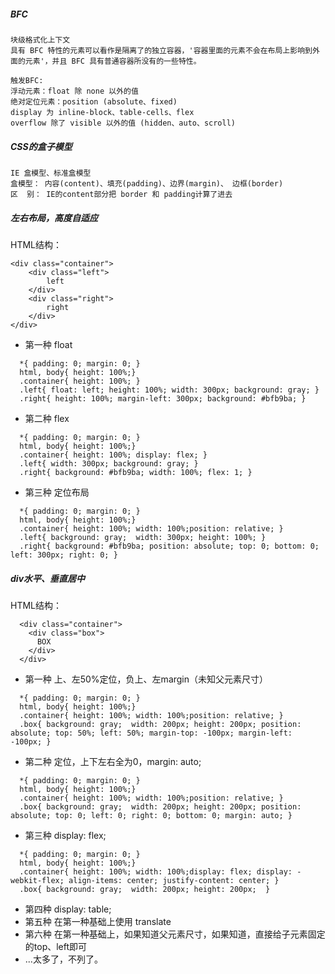 ##### BFC
```
块级格式化上下文
具有 BFC 特性的元素可以看作是隔离了的独立容器，'容器里面的元素不会在布局上影响到外面的元素'，并且 BFC 具有普通容器所没有的一些特性。

触发BFC: 
浮动元素：float 除 none 以外的值
绝对定位元素：position (absolute、fixed)
display 为 inline-block、table-cells、flex
overflow 除了 visible 以外的值 (hidden、auto、scroll)
```

##### CSS的盒子模型
```
IE 盒模型、标准盒模型
盒模型： 内容(content)、填充(padding)、边界(margin)、 边框(border)
区  别： IE的content部分把 border 和 padding计算了进去
```

##### 左右布局，高度自适应
HTML结构：
```
<div class="container">
    <div class="left">
        left
    </div>
    <div class="right">
        right
    </div>
</div>
```
- 第一种 float
```
  *{ padding: 0; margin: 0; }
  html, body{ height: 100%;}
  .container{ height: 100%; }
  .left{ float: left; height: 100%; width: 300px; background: gray; }
  .right{ height: 100%; margin-left: 300px; background: #bfb9ba; }
```
- 第二种 flex
```
  *{ padding: 0; margin: 0; }
  html, body{ height: 100%;}
  .container{ height: 100%; display: flex; }
  .left{ width: 300px; background: gray; }
  .right{ background: #bfb9ba; width: 100%; flex: 1; }
```
- 第三种 定位布局
```
  *{ padding: 0; margin: 0; }
  html, body{ height: 100%;}
  .container{ height: 100%; width: 100%;position: relative; }
  .left{ background: gray;  width: 300px; height: 100%; }
  .right{ background: #bfb9ba; position: absolute; top: 0; bottom: 0; left: 300px; right: 0; }
```

##### div水平、垂直居中
HTML结构：
```
  <div class="container">
    <div class="box">
      BOX
    </div>
  </div>
```
- 第一种 上、左50%定位，负上、左margin（未知父元素尺寸）
```
  *{ padding: 0; margin: 0; }
  html, body{ height: 100%;}
  .container{ height: 100%; width: 100%;position: relative; }
  .box{ background: gray;  width: 200px; height: 200px; position: absolute; top: 50%; left: 50%; margin-top: -100px; margin-left: -100px; }
```
- 第二种 定位，上下左右全为0，margin: auto;
```
  *{ padding: 0; margin: 0; }
  html, body{ height: 100%;}
  .container{ height: 100%; width: 100%;position: relative; }
  .box{ background: gray;  width: 200px; height: 200px; position: absolute; top: 0; left: 0; right: 0; bottom: 0; margin: auto; }
```
- 第三种 display: flex;
```
  *{ padding: 0; margin: 0; }
  html, body{ height: 100%;}
  .container{ height: 100%; width: 100%;display: flex; display: -webkit-flex; align-items: center; justify-content: center; }
  .box{ background: gray;  width: 200px; height: 200px;  }
```
- 第四种 display: table;
- 第五种 在第一种基础上使用 translate
- 第六种 在第一种基础上，如果知道父元素尺寸，如果知道，直接给子元素固定的top、left即可
- ...太多了，不列了。